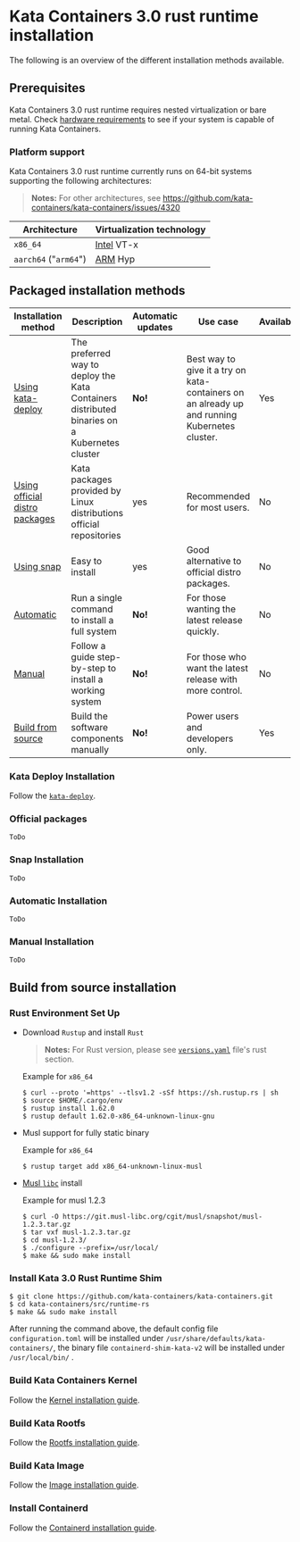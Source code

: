 # Kata Containers 3.0 rust runtime installation
The following is an overview of the different installation methods available. 

## Prerequisites

Kata Containers 3.0 rust runtime requires nested virtualization or bare metal. Check 
[hardware requirements](/src/runtime/README.md#hardware-requirements) to see if your system is capable of running Kata 
Containers.

### Platform support

Kata Containers 3.0 rust runtime currently runs on 64-bit systems supporting the following
architectures:

> **Notes:**
> For other architectures, see https://github.com/kata-containers/kata-containers/issues/4320

| Architecture | Virtualization technology |
|-|-|
| `x86_64`| [Intel](https://www.intel.com) VT-x |
| `aarch64` ("`arm64`")| [ARM](https://www.arm.com) Hyp |

## Packaged installation methods

| Installation method                                  | Description                                                                                  | Automatic updates | Use case                                                                                      | Availability
|------------------------------------------------------|----------------------------------------------------------------------------------------------|-------------------|-----------------------------------------------------------------------------------------------|----------- |
| [Using kata-deploy](#kata-deploy-installation)       | The preferred way to deploy the Kata Containers distributed binaries on a Kubernetes cluster | **No!**           | Best way to give it a try on kata-containers on an already up and running Kubernetes cluster. | Yes |
| [Using official distro packages](#official-packages) | Kata packages provided by Linux distributions official repositories                          | yes               | Recommended for most users. | No |                                                                   
| [Using snap](#snap-installation)                     | Easy to install                                                                              | yes               | Good alternative to official distro packages.                                                 | No |
| [Automatic](#automatic-installation)                 | Run a single command to install a full system                                                | **No!**           | For those wanting the latest release quickly.                                                 | No |
| [Manual](#manual-installation)                       | Follow a guide step-by-step to install a working system                                      | **No!**           | For those who want the latest release with more control.                                      | No |
| [Build from source](#build-from-source-installation) | Build the software components manually                                                       | **No!**           | Power users and developers only.  | Yes |              

### Kata Deploy Installation

Follow the [`kata-deploy`](../../tools/packaging/kata-deploy/README.md).
### Official packages
`ToDo`
### Snap Installation
`ToDo`
### Automatic Installation
`ToDo`
### Manual Installation
`ToDo`

## Build from source installation

### Rust Environment Set Up

* Download `Rustup` and install  `Rust`
    > **Notes:**
    > For Rust version, please see [`versions.yaml`](../../versions.yaml)  file's rust section.

    Example for `x86_64`
    ```
    $ curl --proto '=https' --tlsv1.2 -sSf https://sh.rustup.rs | sh
    $ source $HOME/.cargo/env
    $ rustup install 1.62.0
    $ rustup default 1.62.0-x86_64-unknown-linux-gnu
    ```

* Musl support for fully static binary
    
    Example for `x86_64`
    ```
    $ rustup target add x86_64-unknown-linux-musl
    ```
* [Musl `libc`](http://musl.libc.org/) install

    Example for musl 1.2.3
    ```
    $ curl -O https://git.musl-libc.org/cgit/musl/snapshot/musl-1.2.3.tar.gz
    $ tar vxf musl-1.2.3.tar.gz
    $ cd musl-1.2.3/
    $ ./configure --prefix=/usr/local/
    $ make && sudo make install
    ```


### Install Kata 3.0 Rust Runtime Shim

```
$ git clone https://github.com/kata-containers/kata-containers.git
$ cd kata-containers/src/runtime-rs
$ make && sudo make install
```
After running the command above, the default config file `configuration.toml` will be installed under `/usr/share/defaults/kata-containers/`,  the binary file `containerd-shim-kata-v2` will be installed under `/usr/local/bin/` .

### Build Kata Containers Kernel
Follow the [Kernel installation guide](/tools/packaging/kernel/README.md).

### Build Kata Rootfs
Follow the [Rootfs installation guide](../../tools/osbuilder/rootfs-builder/README.md).

### Build Kata Image
Follow the [Image installation guide](../../tools/osbuilder/image-builder/README.md).

### Install Containerd

Follow the [Containerd installation guide](container-manager/containerd/containerd-install.md).


